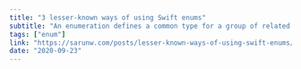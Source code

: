 ```yaml
---
title: "3 lesser-known ways of using Swift enums"
subtitle: "An enumeration defines a common type for a group of related values. Enumerations in Swift are first-class types, and they adopt many features traditionally only available by class types. In this post, Sarun Wongpatcharapakorn introduces us to some enum use cases in Swift that we might not be aware of."
tags: ["enum"]
link: "https://sarunw.com/posts/lesser-known-ways-of-using-swift-enums/"
date: "2020-09-23"
---
```

